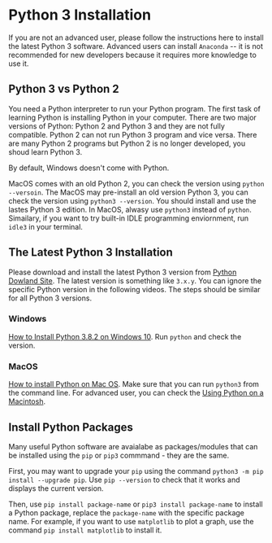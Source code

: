# Python 3 Installation

If you are not an advanced user, please follow the instructions here to install the latest Python 3 software. Advanced users can install `Anaconda` -- it is not recommended for new developers because it requires more knowledge to use it.

## Python 3 vs Python 2

You need a Python interpreter to run your Python program. The first task of learning Python is installing Python in your computer. There are two major versions of Python: Python 2 and Python 3 and they are not fully compatible. Python 2 can not run Python 3 program and vice versa. There are many Python 2 programs but Python 2 is no longer developed, you shoud learn Python 3.

By default, Windows doesn't come with Python.

MacOS comes with an old Python 2, you can check the version using `python --versoin`. The MacOS may pre-install an old version Python 3, you can check the version using `python3 --version`. You should install and use the lastes Python 3 edition. In MacOS, alwasy use `python3` instead of `python`. Simailary, if you want to try built-in IDLE programming enviornment, run `idle3` in your terminal.

## The Latest Python 3 Installation

Please download and install the latest Python 3 version from [Python Dowland Site](https://www.python.org/downloads/). The latest version is something like `3.x.y`. You can ignore the specific Python version in the following videos. The steps should be similar for all Python 3 versions.

### Windows

[How to Install Python 3.8.2 on Windows 10](https://youtu.be/UvcQlPZ8ecA). Run `python` and check the version.

### MacOS

[How to install Python on Mac OS](https://youtu.be/TgA4ObrowRg). Make sure that you can run `python3` from the command line. For advanced user, you can check the [Using Python on a Macintosh](https://docs.python.org/3/using/mac.html).

## Install Python Packages

Many useful Python software are avaialabe as packages/modules that can be installed using the `pip` or `pip3` commmand - they are the same.

First, you may want to upgrade your `pip` using the command `python3 -m pip install --upgrade pip`. Use `pip --version` to check that it works and displays the current version.

Then, use `pip install package-name` or `pip3 install package-name` to install a Python package, replace the `package-name` with the specific package name. For example, if you want to use `matplotlib` to plot a graph, use the command `pip install matplotlib` to install it.
